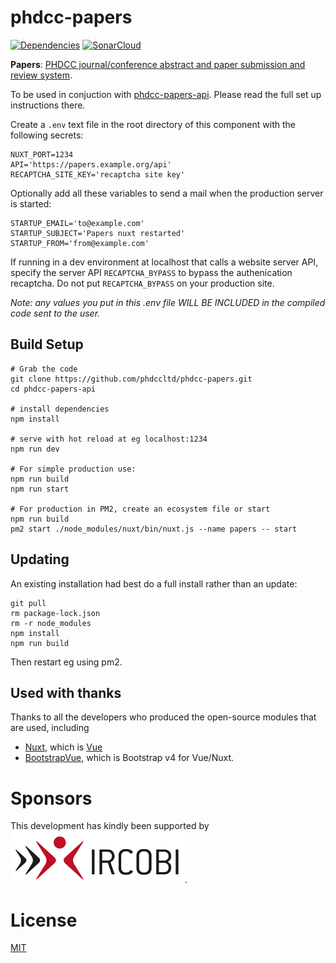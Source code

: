 # phdcc-papers

[![Dependencies](https://david-dm.org/phdccltd/phdcc-papers.svg)](https://david-dm.org/phdccltd/phdcc-papers)
<a href="https://sonarcloud.io/dashboard?id=phdccltd_phdcc-papers"><img src="https://sonarcloud.io/images/project_badges/sonarcloud-white.svg" height="20" alt="SonarCloud" ></a>

**Papers**: [PHDCC journal/conference abstract and paper submission and review system](https://www.phdcc.com/papers/).

To be used in conjuction with [phdcc-papers-api](https://github.com/phdccltd/phdcc-papers-api).
Please read the full set up instructions there.

Create a `.env` text file in the root directory of this component with the following secrets:

```
NUXT_PORT=1234
API='https://papers.example.org/api'
RECAPTCHA_SITE_KEY='recaptcha site key'
```

Optionally add all these variables to send a mail when the production server is started:

```
STARTUP_EMAIL='to@example.com'
STARTUP_SUBJECT='Papers nuxt restarted'
STARTUP_FROM='from@example.com'
```

If running in a dev environment at localhost that calls a website server API, specify the server API `RECAPTCHA_BYPASS` to bypass the authenication recaptcha.
Do not put `RECAPTCHA_BYPASS` on your production site.

*Note: any values you put in this .env file WILL BE INCLUDED in the compiled code sent to the user.*

## Build Setup

```
# Grab the code
git clone https://github.com/phdccltd/phdcc-papers.git
cd phdcc-papers-api

# install dependencies
npm install

# serve with hot reload at eg localhost:1234
npm run dev

# For simple production use:
npm run build
npm run start

# For production in PM2, create an ecosystem file or start
npm run build
pm2 start ./node_modules/nuxt/bin/nuxt.js --name papers -- start
```

## Updating

An existing installation had best do a full install rather than an update:

```
git pull
rm package-lock.json
rm -r node_modules
npm install
npm run build
```

Then restart eg using pm2.

## Used with thanks

Thanks to all the developers who produced the open-source modules that are used, including

* [Nuxt](https://nuxtjs.org), which is [Vue](https://vuejs.org/) 
* [BootstrapVue](https://bootstrap-vue.js.org/), which is Bootstrap v4 for Vue/Nuxt. 

# Sponsors

This development has kindly been supported by 
[![IRCOBI](./docs/ircobi-picto.png)](http://ircobi.org/).

# License

[MIT](LICENCE)
